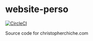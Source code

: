 # website-perso

[![CircleCI](https://circleci.com/gh/ChrisJamesC/website-perso.svg?style=svg)](https://circleci.com/gh/ChrisJamesC/website-perso)

Source code for christopherchiche.com
